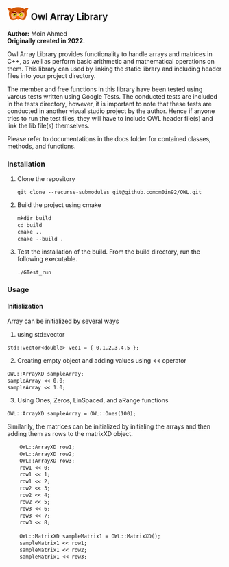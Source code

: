 ##  <img title="" src="https://github.com/m0in92/OWL/blob/main/docs/Assets/owl.png" alt="" data-align="inline"> Owl Array Library

**Author:** Moin Ahmed <br>
**Originally created in 2022.**

Owl Array Library provides functionality to handle arrays and matrices in C++, as well as perform basic arithmetic and mathematical operations on them. This library can used by linking the static library and including header files into your project directory.

The member and free functions in this library have been tested using varous tests written using Google Tests. The conducted tests are included in the tests directory, however, it is important to note that these tests are conducted in another visual studio project by the author. Hence if anyone tries to run the test files, they will have to include OWL header file(s) and link the lib file(s) themselves.

Please refer to documentations in the docs folder for contained classes, methods, and functions.

### Installation

1. Clone the repository
	```
	git clone --recurse-submodules git@github.com:m0in92/OWL.git
	```
2. Build the project using cmake
	```
	mkdir build
	cd build
	cmake ..
	cmake --build .
	```
3. Test the installation of the build. From the build directory, run the following executable.
	```
	./GTest_run
	```

### Usage
#### Initialization

Array can be initialized by several ways
1. using std::vector
```
std::vector<double> vec1 = { 0,1,2,3,4,5 };
```
2. Creating empty object and adding values using << operator

```
OWL::ArrayXD sampleArray;
sampleArray << 0.0;
sampleArray << 1.0;
```
3. Using Ones, Zeros, LinSpaced, and aRange functions
```
OWL::ArrayXD sampleArray = OWL::Ones(100);
```

Similarily, the matrices can be initialized by initialing the arrays and then adding them as rows to the matrixXD object.

```
	OWL::ArrayXD row1;
	OWL::ArrayXD row2;
	OWL::ArrayXD row3;
	row1 << 0;
	row1 << 1;
	row1 << 2;
	row2 << 3;
	row2 << 4;
	row2 << 5;
	row3 << 6;
	row3 << 7;
	row3 << 8;

	OWL::MatrixXD sampleMatrix1 = OWL::MatrixXD();
	sampleMatrix1 << row1;
	sampleMatrix1 << row2;
	sampleMatrix1 << row3;
```

